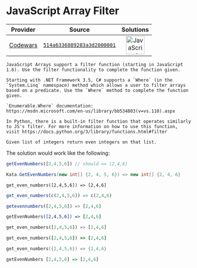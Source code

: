 [_metadata_:generated]: - "true"

# JavaScript Array Filter

<!-- INFO TABLE BEGIN -->

| Provider                                        | Source                                                                               | Solutions                                                                                                                                                    |
| :---------------------------------------------: | :----------------------------------------------------------------------------------: | :----------------------------------------------------------------------------------------------------------------------------------------------------------: |
| [Codewars](../../../docs/providers/Codewars.md) | [`514a6336889283a3d2000001`](https://www.codewars.com/kata/514a6336889283a3d2000001) | [<img src="https://res.cloudinary.com/rascaltwo/image/upload/v1631924076/javascript_ehszr7.svg" alt="JavaScript" title="JavaScript" width="50" />](solve.js) |

<!-- INFO TABLE END -->

```if:javascript
JavaScript Arrays support a filter function (starting in JavaScript 1.6). Use the filter functionality to complete the function given. 
```
```if:csharp
Starting with .NET Framework 3.5, C# supports a `Where` (in the `System.Linq` namespace) method which allows a user to filter arrays based on a predicate. Use the `Where` method to complete the function given.

`Enumerable.Where` documentation:
https://msdn.microsoft.com/en-us/library/bb534803(v=vs.110).aspx
```

```if:python
In Python, there is a built-in filter function that operates similarly to JS's filter. For more information on how to use this function, visit https://docs.python.org/3/library/functions.html#filter
```

```if:haskell
Given list of integers return even integers on that list.
```
The solution would work like the following:
```javascript
getEvenNumbers([2,4,5,6]) // should == [2,4,6]
```

```csharp
Kata.GetEvenNumbers(new int[] {2, 4, 5, 6}) => new int[] {2, 4, 6}
```

```crystal
get_even_numbers([2,4,5,6]) => [2,4,6]
```

```r
get_even_numbers(c(2,4,5,6)) => c(2,4,6)
```

```julia
getevennumbers([2,4,5,6]) => [2,4,6]
```

```coffeescript
getEvenNumbers([2,4,5,6]) => [2,4,6]
```

```python
get_even_numbers([2,4,5,6]) => [2,4,6]
```

```ruby
get_even_numbers([2,4,5,6]) => [2,4,6]
```

```cpp
get_even_numbers({2,4,5,6}) => {2,4,6}
```

```haskell
getEvenNumbers [2,4,5,6] => [2,4,6]
```
